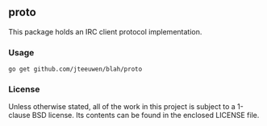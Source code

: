 ## proto

This package holds an IRC client protocol implementation.


### Usage

    go get github.com/jteeuwen/blah/proto


### License

Unless otherwise stated, all of the work in this project is subject to a
1-clause BSD license. Its contents can be found in the enclosed LICENSE file.

